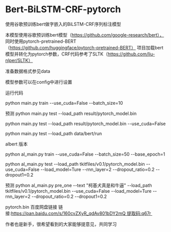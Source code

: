 # Bert-BiLSTM-CRF-pytorch
使用谷歌预训练bert做字嵌入的BiLSTM-CRF序列标注模型

本模型使用谷歌预训练bert模型（https://github.com/google-research/bert）， 
同时使用pytorch-pretrained-BERT（https://github.com/huggingface/pytorch-pretrained-BERT）
项目加载bert模型并转化为pytorch参数，CRF代码参考了SLTK（https://github.com/liu-nlper/SLTK）

准备数据格式参见data

模型参数可以在config中进行设置

运行代码

python main.py train --use_cuda=False --batch_size=10 

预测
python main.py test  --load_path result/pytorch_model.bin

python main.py test  --load_path result/pytorch_model.bin --use_cuda=False 


python main.py test --load_path data/bert/run



albert 版本

 <!-- 大约6.5g内存 -->
 <!-- 使用base模型 -->
 <!-- 下载模型 https://www.kaggle.com/terrychanorg/pytorch-albert-zh -->
python al_main.py train --use_cuda=False --batch_size=50 --base_epoch=1


python al_main.py test  --load_path tkitfiles/v0.1/pytorch_model.bin --use_cuda=False  --load_model=Ture --rnn_layer=2 --dropout_ratio=0.2 --dropout1=0.2

预测
python al_main.py pre_one --text "柯基犬真是和牛逼" --load_path tkitfiles/v0.1/pytorch_model.bin --use_cuda=False  --load_model=Ture --rnn_layer=2 --dropout_ratio=0.2 --dropout1=0.2

pytorch.bin  百度网盘链接   链接:https://pan.baidu.com/s/160cvZXyR_qdAv801bDY2mQ 提取码:q67r 

作者也是新手，很希望看到的大家能够提意见，共同学习
